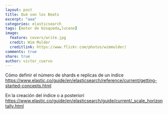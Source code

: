 ```yaml
---
layout: post
title: Qué son los Beats
excerpt: "aaa"
categories: elasticsearch
tags: [motor de búsqueda,lucene]
image:
  feature: covers/write.jpg
  credit: Wim Mulder
  creditlink: https://www.flickr.com/photos/wimmulder/
comments: true
share: true
author: victor_cuervo
---
```


Cómo definir el número de shards e replicas de un índice
https://www.elastic.co/guide/en/elasticsearch/reference/current/getting-started-concepts.html

En la creación del índice o a posteriori
https://www.elastic.co/guide/en/elasticsearch/guide/current/_scale_horizontally.html

